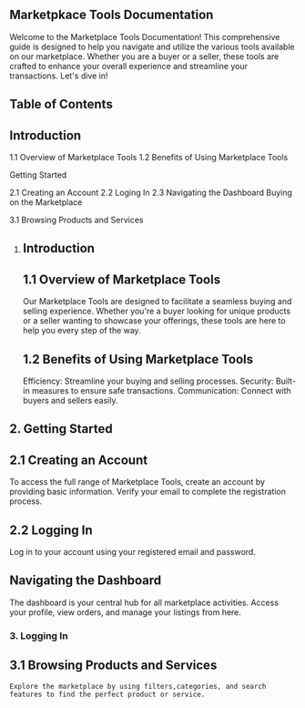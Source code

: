 ## Marketpkace Tools Documentation

Welcome to the Marketplace Tools Documentation! This comprehensive guide is designed to help you navigate and utilize the various tools available on our marketplace. Whether you are a buyer or a seller, these tools are crafted to enhance your overall experience and 
streamline your transactions. Let's dive in!

## Table of Contents
 ## Introduction

 1.1 Overview of Marketplace Tools
 1.2 Benefits of Using Marketplace Tools

 Getting Started

 2.1 Creating an Account
 2.2 Loging In
 2.3 Navigating the Dashboard
 Buying on the Marketplace

 3.1 Browsing Products and Services

1. ## Introduction
   ## 1.1 Overview of Marketplace Tools

   Our Marketplace Tools are designed to facilitate a seamless buying and selling experience. Whether you're a buyer looking for unique products or a seller wanting to showcase your offerings, these tools are here to help you every step of the way.

   ## 1.2 Benefits of Using Marketplace Tools
     Efficiency: Streamline your buying and selling processes.
     Security: Built-in measures to ensure safe transactions.
     Communication: Connect with buyers and sellers easily.

## 2. Getting Started

## 2.1 Creating an Account 
  To access the full range of Marketplace Tools, create an account by providing basic information. Verify your email to complete the registration process.

## 2.2 Logging In
  Log in to your account using your registered email and password.

## Navigating the Dashboard
  The dashboard is your central hub for all marketplace activities. Access your profile, view orders, and manage your listings from here.
### 3. Logging In
  ## 3.1 Browsing Products and Services
    Explore the marketplace by using filters,categories, and search features to find the perfect product or service.
